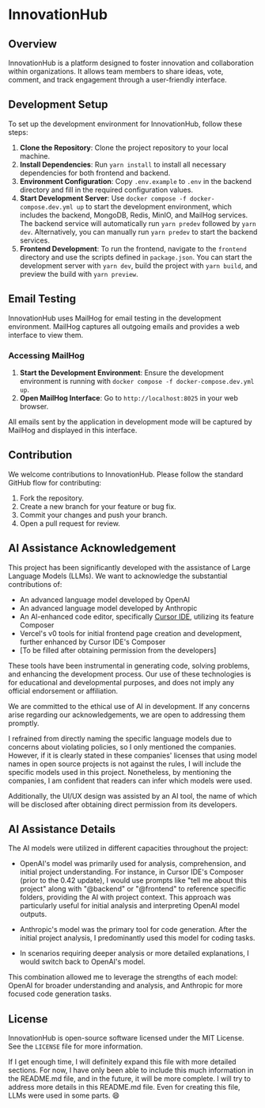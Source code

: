 # InnovationHub

## Overview

InnovationHub is a platform designed to foster innovation and collaboration within organizations. It allows team members to share ideas, vote, comment, and track engagement through a user-friendly interface.

## Development Setup

To set up the development environment for InnovationHub, follow these steps:

1. **Clone the Repository**: Clone the project repository to your local machine.
2. **Install Dependencies**: Run `yarn install` to install all necessary dependencies for both frontend and backend.
3. **Environment Configuration**: Copy `.env.example` to `.env` in the backend directory and fill in the required configuration values.
4. **Start Development Server**: Use `docker compose -f docker-compose.dev.yml up` to start the development environment, which includes the backend, MongoDB, Redis, MinIO, and MailHog services. The backend service will automatically run `yarn predev` followed by `yarn dev`. Alternatively, you can manually run `yarn predev` to start the backend services.
5. **Frontend Development**: To run the frontend, navigate to the `frontend` directory and use the scripts defined in `package.json`. You can start the development server with `yarn dev`, build the project with `yarn build`, and preview the build with `yarn preview`.

## Email Testing

InnovationHub uses MailHog for email testing in the development environment. MailHog captures all outgoing emails and provides a web interface to view them.

### Accessing MailHog

1. **Start the Development Environment**: Ensure the development environment is running with `docker compose -f docker-compose.dev.yml up`.
2. **Open MailHog Interface**: Go to `http://localhost:8025` in your web browser.

All emails sent by the application in development mode will be captured by MailHog and displayed in this interface.

## Contribution

We welcome contributions to InnovationHub. Please follow the standard GitHub flow for contributing:

1. Fork the repository.
2. Create a new branch for your feature or bug fix.
3. Commit your changes and push your branch.
4. Open a pull request for review.

## AI Assistance Acknowledgement

This project has been significantly developed with the assistance of Large Language Models (LLMs). We want to acknowledge the substantial contributions of:

- An advanced language model developed by OpenAI
- An advanced language model developed by Anthropic
- An AI-enhanced code editor, specifically [Cursor IDE](https://cursor.com), utilizing its feature Composer
- Vercel's v0 tools for initial frontend page creation and development, further enhanced by Cursor IDE's Composer
- [To be filled after obtaining permission from the developers]

These tools have been instrumental in generating code, solving problems, and enhancing the development process. Our use of these technologies is for educational and developmental purposes, and does not imply any official endorsement or affiliation.

We are committed to the ethical use of AI in development. If any concerns arise regarding our acknowledgements, we are open to addressing them promptly.

I refrained from directly naming the specific language models due to concerns about violating policies, so I only mentioned the companies. However, if it is clearly stated in these companies' licenses that using model names in open source projects is not against the rules, I will include the specific models used in this project. Nonetheless, by mentioning the companies, I am confident that readers can infer which models were used.

Additionally, the UI/UX design was assisted by an AI tool, the name of which will be disclosed after obtaining direct permission from its developers.

## AI Assistance Details

The AI models were utilized in different capacities throughout the project:

- OpenAI's model was primarily used for analysis, comprehension, and initial project understanding. For instance, in Cursor IDE's Composer (prior to the 0.42 update), I would use prompts like "tell me about this project" along with "@backend" or "@frontend" to reference specific folders, providing the AI with project context. This approach was particularly useful for initial analysis and interpreting OpenAI model outputs.

- Anthropic's model was the primary tool for code generation. After the initial project analysis, I predominantly used this model for coding tasks.

- In scenarios requiring deeper analysis or more detailed explanations, I would switch back to OpenAI's model.

This combination allowed me to leverage the strengths of each model: OpenAI for broader understanding and analysis, and Anthropic for more focused code generation tasks.

## License

InnovationHub is open-source software licensed under the MIT License. See the `LICENSE` file for more information.

If I get enough time, I will definitely expand this file with more detailed sections. For now, I have only been able to include this much information in the README.md file, and in the future, it will be more complete. I will try to address more details in this README.md file. Even for creating this file, LLMs were used in some parts. 😄
